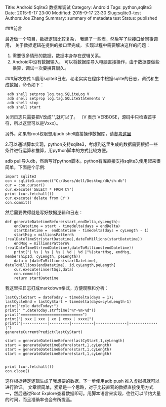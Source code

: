 Title: Android Sqlite3 数据库调试
Category: Android
Tags: python,sqlite3
Date: 2015-9-17 23:00
Modified: 2015-9-17 23:30
Slug:sqlite3-test
Authors:Joe Zhang
Summary: summary of metadata test
Status: published

###前言

   最近做一个项目，数据逻辑比较复杂， 我建了一些表，然后写了些接口给同事调用， 关于数据逻辑在提供的接口里完成， 实现过程中需要解决这样的问题：

   1. 需要很多情形的数据，数据本身存在逻辑关系。
   2. Android中没有数据输入， 可以将数据库导入电脑直接操作，由于数据要做些换算，调试一次要换算很久。
    
###解决方式 
   1.启用sqlite3日志，老老实实在程序中根据sqlite的日志，调试和生成数据，命令如下：  
 
     adb shell setprop log.tag.SQLiteLog V   
	 adb shell setprop log.tag.SQLiteStatements V   
	 adb shell stop   
	 adb shell start   
   关闭日志只需要把V改成"",就可以了。 （V 表示 VERBOSE，源码中只检查首字符，所以这里可以是Vxxx）。

   另外，如果有root权限想用adb shell直接操作数据库，请[参考这里](http://blog.csdn.net/myairen1365/article/details/21026767)

   2.可以通过脚本实现，python支持sqlite3，考虑到这里生成的数据需要根据一些条件进行运算和推算，用python脚本的方式比较方便。


   adb pull导入db，然后写好python脚本。python有库直接支持sqlite3,使用起来很简单，下面是个示例:

	
	import sqlite3
	con = sqlite3.connect("C:/Users/dell/Desktop/db/sh-db")
	cur = con.cursor()
	cur.execute('SELECT * FROM CY')
	print (cur.fetchall())
	cur.execute('delete from CY')
	con.commit()

   然后需要做得就是写好数据逻辑和日志：
   
    def generateDatetimeBefore(start,endDelta,cyLength):
	    endDatetime = start - timedelta(days = endDelta)
	    startDatetime =  endDatetime - timedelta(days = cyLength - 1)
	    startMsg = millionsPattern%(realDateTimeStr(startDatetime),dateToMillions(startDatetime))
	    endMsg = millionsPattern%(realDateTimeStr(endDatetime),dateToMillions(endDatetime))
	    print("| %s | %s | %s | %d | %d |"%(startMsg, endMsg, membershipId, cyLength, peLength))
	    data = [dateToMillions(startDatetime), dateToMillions(endDatetime), id,cyLength,peLength]
	    cur.execute(insertSql,data)
	    con.commit()
	    return startDatetime
  我这里把日志打成markdown格式，方便观察和分析：

	  
	lastCycleStart = dateToday + timedelta(days = 1);
	lastCycleEnd = lastCyStart + timedelta(days=cyleLength-1)
	print("cyle dateToday:")
	print("	",dateToday.strftime("%Y-%m-%d"))
	print("============================")
	print("| xxx | xxx | xx | xxxx | xxxx|")
	print("|-----------|---------|----------|--------------|-------------|")
	generateCurrentPredict(lastCyStart)
	
	start = generateDatetimeBefore(lastCyStart,1,cyLength)
	start = generateDatetimeBefore(start,1,cyLength)
	start = generateDatetimeBefore(start,1,cyLength)
	start = generateDatetimeBefore(start,1,cyLength)
	
	
	print (cur.fetchall())
	con.close()

  这样根据特定逻辑生成了我想要的数据，下一步使用adb push 推入虚拟机就可以进行验证。
  文章很简单，紧紧是一个思路，对于比较直观的数据直接使用方式一，然后通过Root Explore查看数据即可。用脚本语言来实现，往往可以节约大量的时间，而且准确率也会有所提高。
